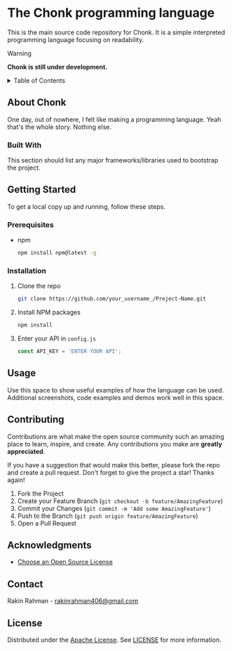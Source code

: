 # The Chonk programming language

This is the main source code repository for Chonk. It is a simple interpreted
programming language focusing on readability.

> [!WARNING]
> **Chonk is still under development.**

<details>

<summary>Table of Contents</summary>

- [About Chonk](#about-chonk)
  - [Built With](#built-with)
- [Getting Started](#getting-started)
  - [Prerequisites](#prerequisites)
  - [Installation](#installation)
- [Usage](#usage)
- [Contributing](#contributing)
- [Acknowledgments](#acknowledgments)
- [Contact](#contact)
- [License](#license)

</details>

## About Chonk

One day, out of nowhere, I felt like making a programming language. Yeah that's
the whole story. Nothing else.

### Built With

This section should list any major frameworks/libraries used to bootstrap the
project.

## Getting Started

To get a local copy up and running, follow these steps.

### Prerequisites

* npm
  ```sh
  npm install npm@latest -g
  ```

### Installation

1. Clone the repo
   ```sh
   git clone https://github.com/your_username_/Project-Name.git
   ```
2. Install NPM packages
   ```sh
   npm install
   ```
3. Enter your API in `config.js`
   ```js
   const API_KEY = 'ENTER YOUR API';
   ```

## Usage

Use this space to show useful examples of how the language can be used.
Additional screenshots, code examples and demos work well in this space.

## Contributing

Contributions are what make the open source community such an amazing place to
learn, inspire, and create. Any contributions you make are **greatly appreciated**.

If you have a suggestion that would make this better, please fork the repo and
create a pull request. Don't forget to give the project a star! Thanks again!

1. Fork the Project
2. Create your Feature Branch (`git checkout -b feature/AmazingFeature`)
3. Commit your Changes (`git commit -m 'Add some AmazingFeature'`)
4. Push to the Branch (`git push origin feature/AmazingFeature`)
5. Open a Pull Request

## Acknowledgments

* [Choose an Open Source License](https://choosealicense.com)

## Contact

Rakin Rahman - rakinrahman406@gmail.com

## License

Distributed under the [Apache License](https://opensource.org/license/apache-2-0/).
See [LICENSE](LICENSE) for more information.

